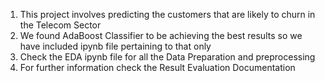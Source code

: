 1. This project involves predicting the customers that are likely to churn in the Telecom Sector 
2. We found AdaBoost Classifier to be achieving the best results so we have included ipynb file pertaining to that only 
3. Check the EDA ipynb file for all the Data Preparation and preprocessing
4. For further information check the Result Evaluation Documentation
